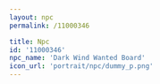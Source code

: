 ```yaml
---
layout: npc
permalink: /11000346

title: Npc
id: '11000346'
npc_name: 'Dark Wind Wanted Board'
icon_url: 'portrait/npc/dummy_p.png'
---
```

